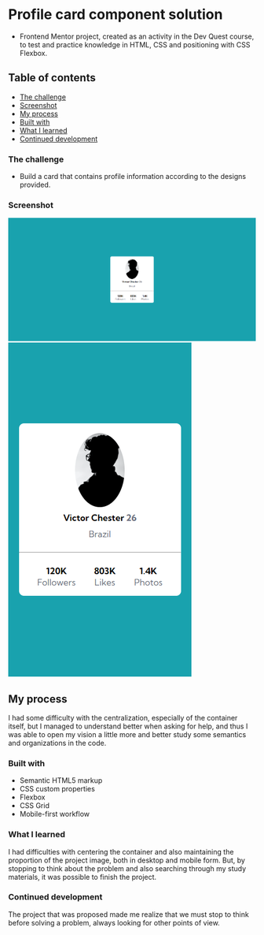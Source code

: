 # Profile card component solution
- Frontend Mentor project, created as an activity in the Dev Quest course, to test and practice knowledge in HTML, CSS and positioning with CSS Flexbox.

## Table of contents

  - [The challenge](#the-challenge)
  - [Screenshot](#screenshot)
  - [My process](#my-process)
  - [Built with](#built-with)
  - [What I learned](#what-i-learned)
  - [Continued development](#continued-development)

### The challenge

- Build a card that contains profile information according to the designs provided.

### Screenshot

![](./design/design-desktop.png)
![](./design/design-mobile.png)


## My process

I had some difficulty with the centralization, especially of the container itself, but I managed to understand better when asking for help, and thus I was able to open my vision a little more and better study some semantics and organizations in the code.

### Built with

- Semantic HTML5 markup
- CSS custom properties
- Flexbox
- CSS Grid
- Mobile-first workflow

### What I learned

I had difficulties with centering the container and also maintaining the proportion of the project image, both in desktop and mobile form. But, by stopping to think about the problem and also searching through my study materials, it was possible to finish the project.

### Continued development

The project that was proposed made me realize that we must stop to think before solving a problem, always looking for other points of view.

